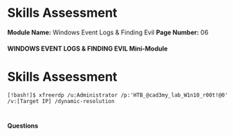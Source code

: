 <!--
 // Platform: Academy
// URL: https://academy.hackthebox.com/module/216/section/2303
// Platform Version: V1
// Module ID: 216
// Module Name: Windows Event Logs & Finding Evil
// Module Difficulty: Medium
// Section ID: 2303
// Section Title: Skills Assessment
// Page Title: Hack The Box - Academy
// Page Number: 06
-->

# Skills Assessment

**Module Name:** Windows Event Logs & Finding Evil **Page Number:** 06

#### 

#### WINDOWS EVENT LOGS & FINDING EVIL Mini-Module

# Skills Assessment

``` shell-session
[!bash!]$ xfreerdp /u:Administrator /p:'HTB_@cad3my_lab_W1n10_r00t!@0' /v:[Target IP] /dynamic-resolution
```

# 

# 

#### Questions

####